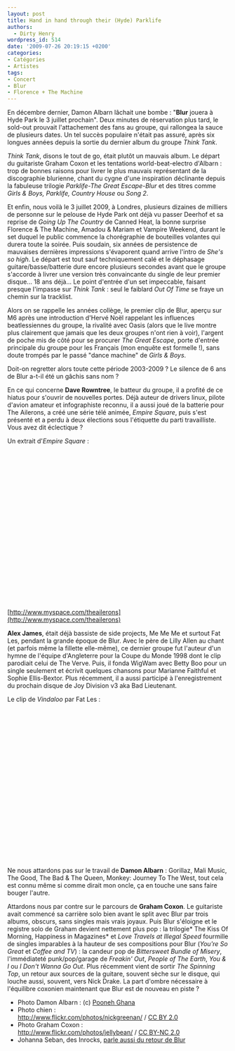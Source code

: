 ```yaml
---
layout: post
title: Hand in hand through their (Hyde) Parklife
authors:
  - Dirty Henry
wordpress_id: 514
date: '2009-07-26 20:19:15 +0200'
categories:
- Catégories
- Artistes
tags:
- Concert
- Blur
- Florence + The Machine
---
```

En décembre dernier, Damon Albarn lâchait une bombe : "__Blur__ jouera à Hyde Park le 3 juillet prochain". Deux minutes de réservation plus tard, le sold-out prouvait l'attachement des fans au groupe, qui rallongea la sauce de plusieurs dates. Un tel succès populaire n'était pas assuré, après six longues années depuis la sortie du dernier album du groupe *Think Tank*.

*Think Tank*, disons le tout de go, était plutôt un mauvais album. Le départ du guitariste Graham Coxon et les tentations world-beat-electro d'Albarn : trop de bonnes raisons pour livrer le plus mauvais représentant de la discographie blurienne, chant du cygne d'une inspiration déclinante depuis la fabuleuse trilogie *Parklife-The Great Escape-Blur* et des titres comme *Girls & Boys, Parklife, Country House* ou *Song 2*.

<img327>

Et enfin, nous voilà le 3 juillet 2009, à Londres, plusieurs dizaines de milliers de personne sur le pelouse de Hyde Park ont déjà vu passer Deerhof et sa reprise de *Going Up The Country* de Canned Heat, la bonne surprise Florence & The Machine, Amadou & Mariam et Vampire Weekend, durant le set duquel le public commence la chorégraphie de bouteilles volantes qui durera toute la soirée. Puis soudain, six années de persistence de mauvaises dernières impressions s'évaporent quand arrive l'intro de *She's so high*. Le départ est tout sauf techniquement calé et le déphasage guitare/basse/batterie dure encore plusieurs secondes avant que le groupe s'accorde à livrer une version très convaincante du single de leur premier disque... 18 ans déjà... Le point d'entrée d'un set impeccable, faisant presque l'impasse sur *Think Tank* : seul le faiblard *Out Of Time* se fraye un chemin sur la tracklist.

<img328>

Alors on se rappelle les années collège, le premier clip de Blur, aperçu sur M6 après une introduction d'Hervé Noël rappelant les influences beatlessiennes du groupe, la rivalité avec Oasis (alors que le live montre plus clairement que jamais que les deux groupes n'ont rien à voir), l'argent de poche mis de côté pour se procurer *The Great Escape*, porte d'entrée principale du groupe pour les Français (mon enquête est formelle !), sans doute trompés par le passé "dance machine" de *Girls & Boys*.

Doit-on regretter alors toute cette période 2003-2009 ? Le silence de 6 ans de Blur a-t-il été un gâchis sans nom ?

En ce qui concerne __Dave Rowntree__, le batteur du groupe, il a profité de ce hiatus pour s'ouvrir de nouvelles portes. Déjà auteur de drivers linux, pilote d'avion amateur et infographiste reconnu, il a aussi joué de la batterie pour The Ailerons, a créé une série télé animée, *Empire Square*, puis s'est présenté et a perdu à deux élections sous l'étiquette du parti travailliste. Vous avez dit éclectique ?

Un extrait d'*Empire Square* :

<object width="425" height="344"><param name="movie" value="http://www.youtube.com/v/69e7JEcGCAM&hl=fr&fs=1&"></param><param name="allowFullScreen" value="true"></param><param name="allowscriptaccess" value="always"></param><embed src="http://www.youtube.com/v/69e7JEcGCAM&hl=fr&fs=1&" type="application/x-shockwave-flash" allowscriptaccess="always" allowfullscreen="true" width="425" height="344"></embed></object>

[http://www.myspace.com/theailerons](http://www.myspace.com/theailerons)

__Alex James__, était déjà bassiste de side projects, Me Me Me et surtout Fat Les, pendant la grande époque de Blur. Avec le père de Lilly Allen au chant (et parfois même la fillette elle-même), ce dernier groupe fut l'auteur d'un hymne de l'équipe d'Angleterre pour la Coupe du Monde 1998 dont le clip parodiait celui de The Verve. Puis, il fonda WigWam avec Betty Boo pour un single seulement et écrivit quelques chansons pour Marianne Faithful et Sophie Ellis-Bextor. Plus récemment, il a aussi participé à l'enregistrement du prochain disque de Joy Division v3 aka Bad Lieutenant.

Le clip de *Vindaloo* par Fat Les :

<object width="425" height="344"><param name="movie" value="http://www.youtube.com/v/0T1pXsJp_go&hl=fr&fs=1&"></param><param name="allowFullScreen" value="true"></param><param name="allowscriptaccess" value="always"></param><embed src="http://www.youtube.com/v/0T1pXsJp_go&hl=fr&fs=1&" type="application/x-shockwave-flash" allowscriptaccess="always" allowfullscreen="true" width="425" height="344"></embed></object>

Ne nous attardons pas sur le travail de __Damon Albarn__ : Gorillaz, Mali Music, The Good, The Bad & The Queen, Monkey: Journey To The West, tout cela est connu même si comme dirait mon oncle, ça en touche une sans faire bouger l'autre. 

Attardons nous par contre sur le parcours de __Graham Coxon__. Le guitariste avait commencé sa carrière solo bien avant le split avec Blur par trois albums, obscurs, sans singles mais vrais joyaux. Puis Blur s'éloigne et le registre solo de Graham devient nettement plus pop : la trilogie* The Kiss Of Morning, Happiness in Magazines* et *Love Travels at Illegal Speed* fourmille de singles imparables à la hauteur de ses compositions pour Blur (*You're So Great* et *Coffee and TV*) : la candeur pop de *Bittersweet Bundle of Misery*, l'immédiateté punk/pop/garage de *Freakin' Out*, *People of The Earth*, *You & I* ou *I Don't Wanna Go Out*. Plus récemment vient de sortir *The Spinning Top*, un retour aux sources de la guitare, souvent sèche sur le disque, qui louche aussi, souvent, vers Nick Drake. La part d'ombre nécessaire à l'équilibre coxonien maintenant que Blur est de nouveau en piste ?

- Photo Damon Albarn : (c) [Pooneh Ghana](http://www.flickr.com/photos/pooneh/)
- Photo chien : <div xmlns:cc="http://creativecommons.org/ns#" about="http://www.flickr.com/photos/nickgreenan/3687707587/"><a rel="cc:attributionURL" href="http://www.flickr.com/photos/nickgreenan/">http://www.flickr.com/photos/nickgreenan/</a> / <a rel="license" href="http://creativecommons.org/licenses/by/2.0/">CC BY 2.0</a></div>
- Photo Graham Coxon : <div xmlns:cc="http://creativecommons.org/ns#" about="http://www.flickr.com/photos/jellybean/3683285292/"><a rel="cc:attributionURL" href="http://www.flickr.com/photos/jellybean/">http://www.flickr.com/photos/jellybean/</a> / <a rel="license" href="http://creativecommons.org/licenses/by-nc/2.0/">CC BY-NC 2.0</a></div>
- Johanna Seban, des Inrocks, [parle aussi du retour de Blur](http://www.lesinrocks.com/2009/07/08/musique/concerts/on-y-etait-le-retour-de-blur-1139175/)
